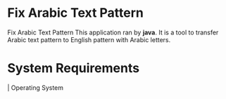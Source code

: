 # Fix Arabic Text Pattern
Fix Arabic Text Pattern
This application ran by **java**. It is a tool to transfer Arabic text pattern to English pattern with Arabic letters.

# System Requirements
| Operating System
